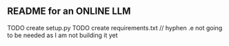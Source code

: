 ## README for an ONLINE LLM

TODO create setup.py
TODO create requirements.txt // hyphen .e not going to be needed as I am not building it yet


